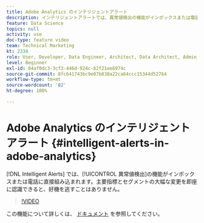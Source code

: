 ```yaml
---
title: Adobe Analytics のインテリジェントアラート
description: インテリジェントアラートでは、異常値検出の機能がインボックスまたは電話に直接組み込まれます。主要指標とセグメントの大幅な変更を即座に認識できると、好機を逃すことはありません。
feature: Data Science
topics: null
activity: use
doc-type: feature video
team: Technical Marketing
kt: 2338
role: User, Developer, Data Engineer, Architect, Data Architect, Admin, Leader
level: Beginner
exl-id: 04af0dc3-3cf3-446d-924c-82f21ee6974c
source-git-commit: 8fc641743bc9e07b838a22ca64ccc15344d52764
workflow-type: tm+mt
source-wordcount: '82'
ht-degree: 100%

---
```


# Adobe Analytics のインテリジェントアラート {#intelligent-alerts-in-adobe-analytics}

[!DNL Intelligent Alerts] では、[!UICONTROL 異常値検出]の機能がインボックスまたは電話に直接組み込まれます。主要指標とセグメントの大幅な変更を即座に認識できると、好機を逃すことはありません。

>[!VIDEO](https://video.tv.adobe.com/v/25446/?quality=12&learn=on)

この機能について詳しくは、 [ドキュメント](https://experienceleague.adobe.com/docs/analytics/analyze/analysis-workspace/virtual-analyst/intelligent-alerts/intellligent-alerts.html?lang=ja) を参照してください。
